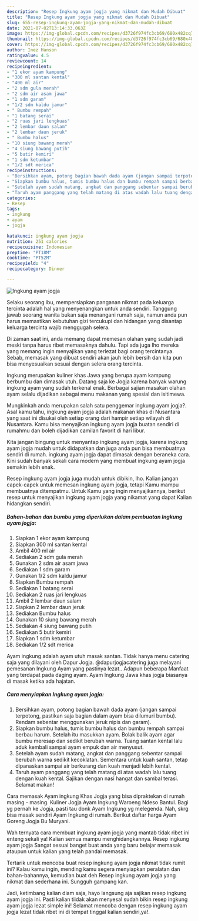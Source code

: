```yaml
---
description: "Resep Ingkung ayam jogja yang nikmat dan Mudah Dibuat"
title: "Resep Ingkung ayam jogja yang nikmat dan Mudah Dibuat"
slug: 655-resep-ingkung-ayam-jogja-yang-nikmat-dan-mudah-dibuat
date: 2021-07-02T13:14:33.063Z
image: https://img-global.cpcdn.com/recipes/d3726f974fc3cb69/680x482cq70/ingkung-ayam-jogja-foto-resep-utama.jpg
thumbnail: https://img-global.cpcdn.com/recipes/d3726f974fc3cb69/680x482cq70/ingkung-ayam-jogja-foto-resep-utama.jpg
cover: https://img-global.cpcdn.com/recipes/d3726f974fc3cb69/680x482cq70/ingkung-ayam-jogja-foto-resep-utama.jpg
author: Inez Hanson
ratingvalue: 4.5
reviewcount: 14
recipeingredient:
- "1 ekor ayam kampung"
- "300 ml santan kental"
- "400 ml air"
- "2 sdm gula merah"
- "2 sdm air asam jawa"
- "1 sdm garam"
- "1/2 sdm kaldu jamur"
- " Bumbu rempah"
- "1 batang serai"
- "2 ruas jari lengkuas"
- "2 lembar daun salam"
- "2 lembar daun jeruk"
- " Bumbu halus"
- "10 siung bawang merah"
- "4 siung bawang putih"
- "5 butir kemiri"
- "1 sdm ketumbar"
- "1/2 sdt merica"
recipeinstructions:
- "Bersihkan ayam, potong bagian bawah dada ayam (jangan sampai terpotong, pastikan saja bagian dalam ayam bisa dilumuri bumbu). Rendam sebentar menggunakan jeruk nipis dan garam)."
- "Siapkan bumbu halus, tumis bumbu halus dan bumbu rempah sampai berbau harum. Setelah itu masukkan ayam. Bolak balik ayam agar bumbu meresap dan sedikit berubah warna. Tuang santan kental lalu aduk kembali sampai ayam empuk dan air menyusut."
- "Setelah ayam sudah matang, angkat dan panggang sebentar sampai berubah warna sedikit kecoklatan. Sementara untuk kuah santan, tetap dipanaskan sampai air berkurang dan kuah menjadi lebih kental."
- "Taruh ayam panggang yang telah matang di atas wadah lalu tuang dengan kuah kental. Sajikan dengan nasi hangat dan sambal terasi. Selamat makan!"
categories:
- Resep
tags:
- ingkung
- ayam
- jogja

katakunci: ingkung ayam jogja 
nutrition: 251 calories
recipecuisine: Indonesian
preptime: "PT18M"
cooktime: "PT52M"
recipeyield: "4"
recipecategory: Dinner

---
```



![Ingkung ayam jogja](https://img-global.cpcdn.com/recipes/d3726f974fc3cb69/680x482cq70/ingkung-ayam-jogja-foto-resep-utama.jpg)

Selaku seorang ibu, mempersiapkan panganan nikmat pada keluarga tercinta adalah hal yang menyenangkan untuk anda sendiri. Tanggung jawab seorang  wanita bukan saja menangani rumah saja, namun anda pun harus memastikan kebutuhan gizi tercukupi dan hidangan yang disantap keluarga tercinta wajib menggugah selera.

Di zaman  saat ini, anda memang dapat memesan olahan yang sudah jadi meski tanpa harus ribet memasaknya dahulu. Tapi ada juga lho mereka yang memang ingin menyajikan yang terlezat bagi orang tercintanya. Sebab, memasak yang dibuat sendiri akan jauh lebih bersih dan kita pun bisa menyesuaikan sesuai dengan selera orang tercinta. 

Ingkung merupakan kuliner khas Jawa yang berupa ayam kampung berbumbu dan dimasak utuh. Datang saja ke Jogja karena banyak warung ingkung ayam yang sudah terkenal enak. Berbagai sajian masakan olahan ayam selalu dijadikan sebagai menu makanan yang spesial dan isitimewa.

Mungkinkah anda merupakan salah satu penggemar ingkung ayam jogja?. Asal kamu tahu, ingkung ayam jogja adalah makanan khas di Nusantara yang saat ini disukai oleh setiap orang dari hampir setiap wilayah di Nusantara. Kamu bisa menyajikan ingkung ayam jogja buatan sendiri di rumahmu dan boleh dijadikan camilan favorit di hari libur.

Kita jangan bingung untuk menyantap ingkung ayam jogja, karena ingkung ayam jogja mudah untuk didapatkan dan juga anda pun bisa membuatnya sendiri di rumah. ingkung ayam jogja dapat dimasak dengan beraneka cara. Kini sudah banyak sekali cara modern yang membuat ingkung ayam jogja semakin lebih enak.

Resep ingkung ayam jogja juga mudah untuk dibikin, lho. Kalian jangan capek-capek untuk memesan ingkung ayam jogja, tetapi Kamu mampu membuatnya ditempatmu. Untuk Kamu yang ingin menyajikannya, berikut resep untuk menyajikan ingkung ayam jogja yang nikamat yang dapat Kalian hidangkan sendiri.

<!--inarticleads1-->

##### Bahan-bahan dan bumbu yang diperlukan dalam pembuatan Ingkung ayam jogja:

1. Siapkan 1 ekor ayam kampung
1. Siapkan 300 ml santan kental
1. Ambil 400 ml air
1. Sediakan 2 sdm gula merah
1. Gunakan 2 sdm air asam jawa
1. Sediakan 1 sdm garam
1. Gunakan 1/2 sdm kaldu jamur
1. Siapkan  Bumbu rempah
1. Sediakan 1 batang serai
1. Sediakan 2 ruas jari lengkuas
1. Ambil 2 lembar daun salam
1. Siapkan 2 lembar daun jeruk
1. Sediakan  Bumbu halus
1. Gunakan 10 siung bawang merah
1. Sediakan 4 siung bawang putih
1. Sediakan 5 butir kemiri
1. Siapkan 1 sdm ketumbar
1. Sediakan 1/2 sdt merica


Ayam ingkung adalah ayam utuh masak santan. Tidak hanya menu catering saja yang dilayani oleh Dapur Jogja. @dapurjogjacatering juga melayani pemesanan Ingkung Ayam yang pastinya lezat.. Adapun beberapa Manfaat yang terdapat pada daging ayam. Ayam Ingkung Jawa khas jogja biasanya di masak ketika ada hajatan. 

<!--inarticleads2-->

##### Cara menyiapkan Ingkung ayam jogja:

1. Bersihkan ayam, potong bagian bawah dada ayam (jangan sampai terpotong, pastikan saja bagian dalam ayam bisa dilumuri bumbu). Rendam sebentar menggunakan jeruk nipis dan garam).
1. Siapkan bumbu halus, tumis bumbu halus dan bumbu rempah sampai berbau harum. Setelah itu masukkan ayam. Bolak balik ayam agar bumbu meresap dan sedikit berubah warna. Tuang santan kental lalu aduk kembali sampai ayam empuk dan air menyusut.
1. Setelah ayam sudah matang, angkat dan panggang sebentar sampai berubah warna sedikit kecoklatan. Sementara untuk kuah santan, tetap dipanaskan sampai air berkurang dan kuah menjadi lebih kental.
1. Taruh ayam panggang yang telah matang di atas wadah lalu tuang dengan kuah kental. Sajikan dengan nasi hangat dan sambal terasi. Selamat makan!


Cara memasak Ayam ingkung Khas Jogja yang bisa dipraktekan di rumah masing - masing. Kuliner Jogja Ayam Ingkung Waroeng Ndeso Bantul. Bagi yg pernah ke Jogja, pasti tau donk Ayam Ingkung yg melegenda. Nah, skrg bisa masak sendiri Ayam Ingkung di rumah. Berikut daftar harga Ayam Goreng Jogja Bu Muryani. 

Wah ternyata cara membuat ingkung ayam jogja yang mantab tidak ribet ini enteng sekali ya! Kalian semua mampu menghidangkannya. Resep ingkung ayam jogja Sangat sesuai banget buat anda yang baru belajar memasak ataupun untuk kalian yang telah pandai memasak.

Tertarik untuk mencoba buat resep ingkung ayam jogja nikmat tidak rumit ini? Kalau kamu ingin, mending kamu segera menyiapkan peralatan dan bahan-bahannya, kemudian buat deh Resep ingkung ayam jogja yang nikmat dan sederhana ini. Sungguh gampang kan. 

Jadi, ketimbang kalian diam saja, hayo langsung aja sajikan resep ingkung ayam jogja ini. Pasti kalian tiidak akan menyesal sudah bikin resep ingkung ayam jogja lezat simple ini! Selamat mencoba dengan resep ingkung ayam jogja lezat tidak ribet ini di tempat tinggal kalian sendiri,ya!.

